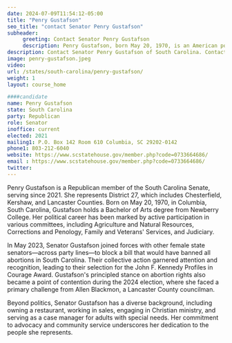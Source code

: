 ```yaml
---
date: 2024-07-09T11:54:12-05:00
title: "Penry Gustafson"
seo_title: "contact Senator Penry Gustafson"
subheader:
     greeting: Contact Senator Penry Gustafson
     description: Penry Gustafson, born May 20, 1970, is an American politician affiliated with the Republican Party. She has served as a member of the South Carolina State Senate, representing District 27, since November 9, 2020.
description: Contact Senator Penry Gustafson of South Carolina. Contact information for Penry Gustafson includes email address, phone number, and mailing address.
image: penry-gustafson.jpeg
video:
url: /states/south-carolina/penry-gustafson/
weight: 1
layout: course_home

####candidate
name: Penry Gustafson
state: South Carolina
party: Republican
role: Senator
inoffice: current
elected: 2021
mailing1: P.O. Box 142 Room 610 Columbia, SC 29202-0142
phone1: 803-212-6040
website: https://www.scstatehouse.gov/member.php?code=0733664686/
email : https://www.scstatehouse.gov/member.php?code=0733664686/
twitter: 
---
```

Penry Gustafson is a Republican member of the South Carolina Senate, serving since 2021. She represents District 27, which includes Chesterfield, Kershaw, and Lancaster Counties. Born on May 20, 1970, in Columbia, South Carolina, Gustafson holds a Bachelor of Arts degree from Newberry College. Her political career has been marked by active participation in various committees, including Agriculture and Natural Resources, Corrections and Penology, Family and Veterans' Services, and Judiciary.

In May 2023, Senator Gustafson joined forces with other female state senators—across party lines—to block a bill that would have banned all abortions in South Carolina. Their collective action garnered attention and recognition, leading to their selection for the John F. Kennedy Profiles in Courage Award. Gustafson's principled stance on abortion rights also became a point of contention during the 2024 election, where she faced a primary challenge from Allen Blackmon, a Lancaster County councilman.

Beyond politics, Senator Gustafson has a diverse background, including owning a restaurant, working in sales, engaging in Christian ministry, and serving as a case manager for adults with special needs. Her commitment to advocacy and community service underscores her dedication to the people she represents.
